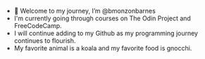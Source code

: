 - 👋 Welcome to my journey, I’m @bmonzonbarnes
- I'm currently going through courses on The Odin Project and FreeCodeCamp.
- I will continue adding to my Github as my programming journey continues to flourish.
- My favorite animal is a koala and my favorite food is gnocchi. 
